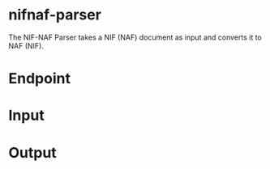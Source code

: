 # nifnaf-parser

The NIF-NAF Parser takes a NIF (NAF) document as input and converts it to NAF (NIF).

# Endpoint

# Input

# Output

